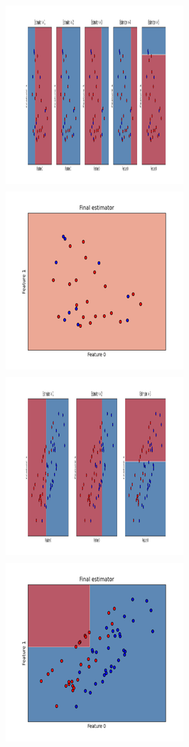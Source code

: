 <p align="center">
  <img width="400" height="400" src="plots/Q5A_Fig1.png">
</p>

<p align="center">
  <img width="400" height="400" src="plots/Q5A_Fig2.png">
</p>

<p align="center">
  <img width="400" height="400" src="plots/Q5B_Fig1.png">
</p>

<p align="center">
  <img width="400" height="400" src="plots/Q5B_Fig2.png">
</p>


